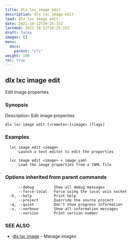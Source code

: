 ```yaml
---
title: dlx lxc image edit
description: dlx lxc image edit
lead: dlx lxc image edit
date: 2021-10-12T10:25:15Z
lastmod: 2021-10-12T10:25:15Z
draft: false
images: []
menu:
  docs:
    parent: "cli"
weight: 100
toc: true
---
```

## dlx lxc image edit

Edit image properties

### Synopsis

Description:
  Edit image properties



```
dlx lxc image edit [<remote>:]<image> [flags]
```

### Examples

```
  lxc image edit <image>
      Launch a text editor to edit the properties

  lxc image edit <image> < image.yaml
      Load the image properties from a YAML file
```

### Options inherited from parent commands

```
      --debug         Show all debug messages
      --force-local   Force using the local unix socket
  -h, --help          Print help
      --project       Override the source project
  -q, --quiet         Don't show progress information
  -v, --verbose       Show all information messages
      --version       Print version number
```

### SEE ALSO

* [dlx lxc image](/docs/cmd/dlx_lxc_image)	 - Manage images

